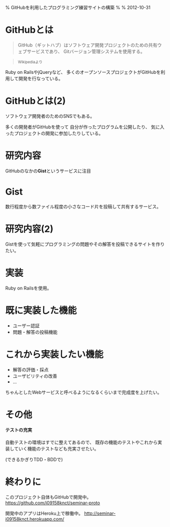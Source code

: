 % GitHubを利用したプログラミング練習サイトの構築
%
% 2012-10-31


GitHubとは
====================


> GitHub（ギットハブ）はソフトウェア開発プロジェクトのための共有ウェブサービスであり、
  Gitバージョン管理システムを使用する。

  > <small>Wikipediaより</small>

Ruby on RailsやjQueryなど、
多くのオープンソースプロジェクトがGitHubを利用して開発を行なっている。



GitHubとは(2)
====================

ソフトウェア開発者のためのSNSでもある。

多くの開発者がGitHubを使って
自分が作ったプログラムを公開したり、
気に入ったプロジェクトの開発に参加したりしている。



研究内容
====================

GitHubのなかの**Gist**というサービスに注目


Gist
====================

数行程度から数ファイル程度の小さなコード片を投稿して共有するサービス。



研究内容(2)
====================

Gistを使って気軽にプログラミングの問題やその解答を投稿できるサイトを作りたい。



実装
====================

Ruby on Railsを使用。



既に実装した機能
====================

- ユーザー認証
- 問題・解答の投稿機能



これから実装したい機能
====================

- 解答の評価・採点
- ユーザビリティの改善
- ...

ちゃんとしたWebサービスと呼べるようになるくらいまで完成度を上げたい。



その他
====================

#### テストの充実

自動テストの環境はすでに整えてあるので、
既存の機能のテストやこれから実装していく機能のテストなども充実させたい。

(できるかぎりTDD・BDDで)



終わりに
====================

このプロジェクト自体もGitHubで開発中。
<https://github.com/i09158knct/seminar-proto>


開発中のアプリはHeroku上で稼働中。
<http://seminar-i09158knct.herokuapp.com/>
